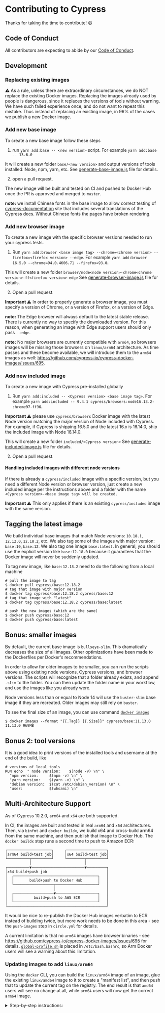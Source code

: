 # Contributing to Cypress

Thanks for taking the time to contribute! :smile:

## Code of Conduct

All contributors are expecting to abide by our [Code of Conduct](https://github.com/cypress-io/cypress/blob/develop/CODE_OF_CONDUCT.md).

## Development

### Replacing existing images

⚠️ As a rule, unless there are extraordinary circumstances, we do NOT replace the existing Docker images. Replacing the images already used by people is dangerous, since it replaces the versions of tools without warning. We have such failed experience once, and do not want to repeat this mistake. Thus instead of replacing an existing image, in 99% of the cases we publish a new Docker image.

### Add new base image

To create a new base image follow these steps

1. run `yarn add:base -- <new version>` script. For example `yarn add:base -- 13.6.0`

It will create a new folder `base/<new version>` and output versions of tools installed: Node, npm, yarn, etc. See [generate-base-image.js](scripts/generate-base-image.js) file for details.

2. open a pull request.

The new image will be built and tested on CI and pushed to Docker Hub once the PR is approved and merged to `master`.

**note:** we install Chinese fonts in the base image to allow correct testing of [cypress-documentation](https://github.com/cypress-io/cypress-documentation) site that includes several translations of the Cypress docs. Without Chinese fonts the pages have broken rendering.

### Add new browser image

To create a new image with the specific browser versions needed to run your cypress tests.

1. Run `yarn add:browser <base image tag> --chrome=<chrome version> --firefox=<firefox version> --edge`. For example `yarn add:browser 16.5.0 --chrome=94.0.4606.71 --firefox=93.0`.

This will create a new folder `browser/node<node version>-chrome<chrome version>-ff<firefox version>-edge` See [generate-browser-image.js](scripts/generate-browser-image.js) file for details.

2. Open a pull request.

**Important ⚠️** In order to properly generate a browser image, you must specify a version of Chrome, or a version of Firefox, or a version of Edge.

**note:** The Edge browser will always default to the latest stable release. There is currently no way to specify the downloaded version. For this reason, when generating an image with Edge support users should only pass `--edge`.

**note:** No major browsers are currently compatible with `arm64`, so browsers images will be missing those browsers on `linux/arm64` architecture. As time passes and these become available, we will introduce them to the `arm64` images as well: https://github.com/cypress-io/cypress-docker-images/issues/695.

### Add new included image

To create a new image with Cypress pre-installed globally

1. Run `yarn add:included -- <Cypress version> <base image tag>`. For example `yarn add:included -- 9.4.1 cypress/browsers:node16.13.2-chrome97-ff96`.

**Important ⚠️** please use `cypress/browsers` Docker image with the latest Node version matching the major version of Node included with Cypress. For example, if Cypress is shipping 16.5.0 and the latest 16.x is 16.14.0, ship the included image with Node 16.14.0.

This will create a new folder `included/<Cypress version>` See [generate-included-image.js](scripts/generate-included-image.js) file for details.

2. Open a pull request.

#### Handling included images with different node versions

If there is already a `cypress/included` image with a specific version, but you need a different Node version or browser version, just create a new included image per the instructions above and a folder with the name `<Cypress version>-<base image tag> will be created.`

**Important ⚠️** This only applies if there is an existing `cypress/included` image with the same version.

## Tagging the latest image

We build individual base images that match Node versions: `10.18.1`, `12.12.0`, `12.18.2`, etc. We also tag some of the images with major version: `base:10`, `base:12`. We also tag one image `base:latest`. In general, you should use the explicit version like `base:12.18.0` because it guarantees that the Docker image will never be suddenly updated.

To tag new image, like `base:12.18.2` need to do the following from a local machine

```text
# pull the image to tag
$ docker pull cypress/base:12.18.2
# tag that image with major version
$ docker tag cypress/base:12.18.2 cypress/base:12
# tag that image with "latest"
$ docker tag cypress/base:12.18.2 cypress/base:latest

# push the new images (which are the same)
$ docker push cypress/base:12
$ docker push cypress/base:latest
```

## Bonus: smaller images

By default, the current base image is `bullseye-slim`. This dramatically decreases the size of all images. Other optimizations have been made to the Dockerfiles per Docker's recommendations.

In order to allow for older images to be smaller, you can run the scripts above using existing node versions, Cypress versions, and browser versions. The scripts will recognize that a folder already exists, and append `-slim` to the folder. You can then update the folder name in your workflow, and use the images like you already were.

Node versions less than or equal to Node 14 will use the `buster-slim` base image if they are recreated. Older images may still rely on `buster`.

To see the final size of an image, you can use command [`docker images`](https://docs.docker.com/engine/reference/commandline/images/)

```
$ docker images --format "{{.Tag}} {{.Size}}" cypress/base:11.13.0
11.13.0 969MB
```

## Bonus 2: tool versions

It is a good idea to print versions of the installed tools and username at the end of the build, like

```
# versions of local tools
RUN echo  " node version:    $(node -v) \n" \
  "npm version:     $(npm -v) \n" \
  "yarn version:    $(yarn -v) \n" \
  "debian version:  $(cat /etc/debian_version) \n" \
  "user:            $(whoami) \n"
```

## Multi-Architecture Support

As of Cypress 10.2.0, `arm64` and `x64` are both supported.

In CI, the images are built and tested in real `arm64` and `x64` architectures. Then, via `binfmt` and `docker buildx`, we build x64 and cross-build arm64 from the same machine, and then publish that image to Docker Hub. The `docker buildx` step runs a second time to push to Amazon ECR:

<!-- diagram generated w/ https://asciiflow.com/ -->
```text
┌────────────────────┐     ┌──────────────────┐
│arm64 build+test job│     │x64 build+test job│
└──────────┬─────────┘     └────────┬─────────┘
           │                        │
┌──────────▼────────────────────────▼─────────┐
│x64 build+push job                           │
│  ┌──────────────────────────────────────┐   │
│  │       build+push to Docker Hub       │   │
│  └──────────────────┬───────────────────┘   │
│                     │                       │
│  ┌──────────────────▼───────────────────┐   │
│  │         build+push to AWS ECR        │   │
│  └──────────────────────────────────────┘   │
└─────────────────────────────────────────────┘
```

It would be nice to re-publish the Docker Hub images verbatim to ECR instead of building twice, but more work needs to be done in this area - see the `push-images` step in `circle.yml` for details.

A current limitation is that no `arm64` images have browser binaries - see https://github.com/cypress-io/cypress-docker-images/issues/695 for details. [`global-profile.sh`](./scripts/for-images/global-profile.sh) is placed in `/etc/bash.bashrc`, so Arm Docker users will see a warning about this limitation.

### Updating images to add `linux/arm64`

Using the `docker` CLI, you can build the `linux/arm64` image of an image, glue the existing `linux/amd64` image to it to create a "manifest list", and then push that to update the current tag on the registry. The end result is that `amd64` users will see no change at all, while `arm64` users will now get the correct `arm64` image. 

<details>
<summary>Step-by-step instructions:</summary>

These steps assume you have Docker Hub and ECR credentials.

When following these steps, you may get into a state where you have cached copies of images causing wrong behavior. If this happens, delete the offending images, or `docker system prune -all` to be safe.

1. Ensure that the entire `FROM` chain of this image has a `linux/arm64` version, and follow this guide for those `FROM` images if necessary. For example, generating an `arm64` `cypress/browsers:node1.2.3-chrome100` would require an `arm64` `cypress/base:1.2.3` image.
2. Re-run the `yarn add:<type>:image` command to update the Dockerfile folder with any changes in the build scripts. The correct command is at the top of every `build.sh` file in a comment. Verify that this has replaced the existing image and not caused any unexpected changes, like generating in the wrong directory.
3. `cd` into the Dockerfile folder.
4. Build the image and tag it with `tmp`:
    ```shell
    docker build -t cypress/<image>:tmp --platform linux/arm64 .
    ```
5. Manually validate that the image works as expected and is really in `arm64`:
    ```shell
    docker run -it cypress/<image>:tmp node -p "process.arch" # expect arm64
    ```
6. Push the `tmp` tag, and record the digest string (`sha256:hexadecimal...`). This is your `arm64` digest string.
    ```shell
    docker push cypress/<image>:tmp
    # example output:
    # [...]
    # tmp: digest: sha256:6c38510771b756153b6f4d54c3ef9185006c1659f725e79d4999cd6304720353 size: 3659
    ```
7. Find the current `amd64` digest string, either by using Docker Hub to browse tags, or `docker image inspect cypress/...`
8. Create a combined manifest using the existing name:
    ```shell
    docker manifest create cypress/<image>:<tag> \
      cypress/<image>:tmp@sha256:rest-of-arm64-digest \
      cypress/<image>:<tag>@sha256:rest-of-amd64-digest

    # example:
    # docker manifest create cypress/included:10.3.0 \
    #  cypress/included:tmp@sha256:6c38510771b756153b6f4d54c3ef9185006c1659f725e79d4999cd6304720353 \
    #  cypress/included:10.3.0@sha256:942468cdb722c408607093f60eeb1b4ff098a384f9123bf2ded36f55d4c96352
    ```
9. Run `docker manifest push cypress/<image>:<tag>` to push the completed manifest to Docker Hub.
10. Validate that the pushed image is correct.
11. To publish to ECR, use `docker login` to switch accounts and follow the below, slightly modified, steps - you don't need to rebuild the `linux/arm64` version. ECR Digest strings may differ from the Hub Digest strings since they are built separately.
    ```shell
    docker login --username AWS --password $(aws ecr-public get-login-password --region us-east-1) public.ecr.aws/cypress-io
    # tag+push the arm64 build to public.ecr.aws
    docker tag cypress/$IMAGE_NAME:$TAG@sha256:$ARM64_DIGEST public.ecr.aws/cypress-io/cypress/$IMAGE_NAME:tmp
    # create a local tag for the public.ecr.aws amd64 build
    docker pull public.ecr.aws/cypress-io/cypress/$IMAGE_NAME:$TAG
    # create an arm64+amd64 manifest + replace the old image with the manifest
    docker manifest create public.ecr.aws/cypress-io/cypress/$IMAGE_NAME:$TAG public.ecr.aws/cypress-io/cypress/$IMAGE_NAME:$TAG public.ecr.aws/cypress-io/cypress/$IMAGE_NAME:tmp
    docker manifest push public.ecr.aws/cypress-io/cypress/$IMAGE_NAME:$TAG
    ```
12. Delete the `tmp` tag.
</details>